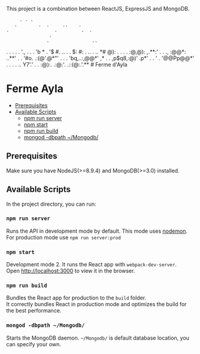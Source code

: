 This project is a combination between ReactJS, ExpressJS and MongoDB.

         . . .
       .        .  .     ..    .
    .                 .         .  .
                    .
                   .                ..
   .          .            .              .
   .            '.,        .               .
   .              'b      *
    .              '$    #.                ..
   .    .           $:   #:               .
 ..      .  ..      *#  @):        .   . .
              .     :@,@):   ,.**:'   .
  .      .,         :@@*: ..**'      .   .
           '#o.    .:(@'.@*"'  .
   .  .       'bq,..:,@@*'   ,*      .  .
              ,p$q8,:@)'  .p*'      .
       .     '  . '@@Pp@@*'    .  .
        .  . ..    Y7'.'     .  .
                  :@):.
                 .:@:'.
               .::(@:.'.**  # Ferme d'Ayla

# Ferme Ayla


- [Prerequisites](#prerequisites)
- [Available Scripts](#available-scripts)
  - [npm run server](#npm-server)
  - [npm start](#npm-start)
  - [npm run build](#npm-run-build)
  - [mongod -dbpath ~/Mongodb/](#mongod--dbpath-~/Mongodb/)


## Prerequisites

Make sure you have NodeJS(>=8.9.4) and MongoDB(>=3.0) installed.

## Available Scripts

In the project directory, you can run:

### `npm run server`

Runs the API in development mode by default. This mode uses [nodemon](https://www.npmjs.com/package/nodemon).<br>
For production mode use `npm run server:prod`

### `npm start`

Development mode 2. It runs the React app with `webpack-dev-server`.<br>
Open [http://localhost:3000](http://localhost:3000) to view it in the browser.

### `npm run build`

Bundles the React app for production to the `build` folder.<br>
It correctly bundles React in production mode and optimizes the build for the best performance.

### `mongod -dbpath ~/Mongodb/`

Starts the MongoDB daemon. `~/Mongodb/` is default database location, you can specify your own.<br>
